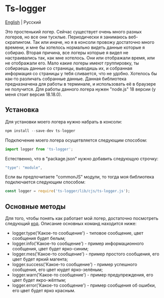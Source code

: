 # Ts-logger

[English](./README.md) | Русский

Это простенький логер. Сейчас существует очень много разных логеров, но все они тусклые. Периодически я занимаюсь веб-скрапингом. Так или иначе, но я в консоли провожу достаточно много времени, и мне бы хотелось нормально видеть данные которые я собираю. Вторая причина, все логеры которые я видел не настраивались так, как мне хотелось. Они или отображали время, или не отображали его. Мало какие логеры имеют группировку, ты собираешь данные со страницы, выводишь их, и собранная информация со страницы у тебя сливается, что не удобно. Хотелось бы как-то различать собранные данные. Данная библиотека предназначена для работы в терминале, и использовать её в браузере не получится. Для работы данного логера нужен "node.js" 18 версии (у меня стоит версия 18.18.0).

## Установка

Для установки моего логера нужно набрать в консоли:

```js
npm install --save-dev ts-logger
```

Подключение моего логера осущетвляется следующим способом:

```js
import logger from 'ts-logger';
```

Естественно, что в "package.json" нужно добавить следующую строчку:

```js
"type": "module",
```

Если вы предпочитаете "сommonJS" модули, то тогда моя библиотека подключается следующим способом:

```js
const logger = require('ts-logger/lib/cjs/ts-logger.js');
```

## Основные методы

Для того, чтобы понять как работает мой логер, достаточно посмотреть следующий [код](https://github.com/maksimkaJCHK/ts-logger/tree/main/examples/rus). Описание основных команд находится ниже:

* logger.type('Какое-то сообщение') - типовое сообщение, цвет сообщения будет белым;
* logger.info('Какое-то сообщение') - пример информационного сообщения, цвет будет ярко-синим;
* logger.mes('Какое-то сообщение') - пример простого сообщения, его цвет будет яркий магента;
* logger.success('Какое-то сообщение') - пример успешного сообщения, его цвет юудет ярко-зелёным;
* logger.warn('Какое-то сообщение') - пример предупреждения, его цвет будет якро-жёлтым;
* logger.error('Какое-то сообщение') - пример сообщения об ошибки, его цвет будет ярко красным.